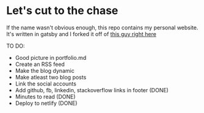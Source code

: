 # Let's cut to the chase

If the name wasn't obvious enough, this repo contains my personal website. It's written in gatsby and I forked it off of [this guy right here](https://github.com/panr/gatsby-starter-hello-friend)

TO DO:

- Good picture in portfolio.md 
- Create an RSS feed
- Make the blog dynamic
- Make atleast two blog posts
- Link the social accounts
- Add github, fb, linkedin, stackoverflow links in footer (DONE)
- Minutes to read (DONE)
- Deploy to netlify (DONE)